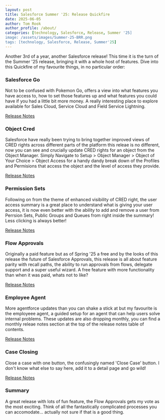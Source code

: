 ```yaml
---
layout: post
title: Salesforce Summer '25: Release Quickfire
date: 2025-06-05
author: Tom Rook
author_profile: /about/
categories: [technology, Salesforce, Release, Summer '25]
image: /assets/images/Summer-25-BRR.png
tags: [technology, Salesforce, Release, Summer'25]
---
```


Another 3rd of a year, another Salesforce release! This time it is the turn of the Summer '25 release, bringing it with a whole host of features. Dive into this Quickfire of my favourite things, in no particular order:

### Salesforce Go

Not to be confused with Pokemon Go, offers a view into what features you have access to, how to set those features up and what features you could have if you had a little bit more money. A really interesting place to explore available for Sales Cloud, Service Cloud and Field Service Lightning.

[Release Notes](https://help.salesforce.com/s/articleView?id=release-notes.rn_general_salesforce_go.htm&release=256&type=5)

### Object Cred

Salesforce have really been trying to bring together improved views of CRED rights across different parts of the platform this releae is no different, now you can see and crucially update CRED rights for an object from the Object Manager. Simply Navigate to Setup > Object Manager > Object of Your Choice > Object Access for a handy dandy break down of the Profiles and Permisions that access the object and the level of access they provide.

[Release Notes](https://help.salesforce.com/s/articleView?id=release-notes.rn_permissions_object_summary_edit.htm&release=256&type=5)

### Permission Sets

Following on from the theme of enhanced visibility of CRED right, the user access summary is a great place to understand what is giving your user access, it is now even better with the ability to add and remove a user from Perrsion Sets, Public Groups and Queues from right inside the summary! Less clicking is always better!

[Release Notes](https://help.salesforce.com/s/articleView?id=release-notes.rn_permissions_view_manage_user_permsets_groups_queues.htm&release=256&type=5)

### Flow Approvals

Originally a paid feature but as of Spring '25 a free and by the looks of this release the future of Salesforce Approvals, this release is all about feature parity with recall paths, the ability to run approvals from flows, delegate support and a super useful wizard. A free feature with more functionality than when it was paid, whats not to like?

[Release Notes](https://help.salesforce.com/s/articleView?id=release-notes.rn_automate_automated_approvals.htm&release=256&type=5)

### Employee Agent

More agentforce updates than you can shake a stick at but my favourite is the employeee agent, a guided setup for an agent that can help users solve internal problems. These updates are also dropping monthly, you can find a monthly releae notes section at the top of the release notes table of contents.

[Release Notes](https://help.salesforce.com/s/articleView?id=release-notes.rn_einstein_agentforce_employee_agents.htm&release=256&type=5)

### Case Closing 

Close a case with one button, the confusingly named 'Close Case' button. I don't know what else to say here, add it to a detail page and go wild!

[Release Notes](https://help.salesforce.com/s/articleView?id=release-notes.rn_service_case_close_button_lightning.htm&release=256&type=5)

### Summary

A great release with lots of fun feature, the Flow Approvals gets my vote as the most exciting. Think of all the fantastically complicated processes you can accomodate... actually not sure if that is a good thing.
